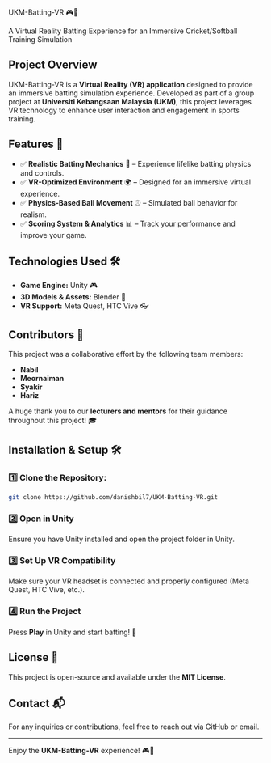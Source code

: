  UKM-Batting-VR 🎮🏏

A Virtual Reality Batting Experience for an Immersive Cricket/Softball Training Simulation

## Project Overview
UKM-Batting-VR is a **Virtual Reality (VR) application** designed to provide an immersive batting simulation experience. Developed as part of a group project at **Universiti Kebangsaan Malaysia (UKM)**, this project leverages VR technology to enhance user interaction and engagement in sports training.

## Features 🚀
- ✅ **Realistic Batting Mechanics** 🏏 – Experience lifelike batting physics and controls.
- ✅ **VR-Optimized Environment** 🌍 – Designed for an immersive virtual experience.
- ✅ **Physics-Based Ball Movement** ⚾ – Simulated ball behavior for realism.
- ✅ **Scoring System & Analytics** 📊 – Track your performance and improve your game.

## Technologies Used 🛠
- **Game Engine:** Unity 🎮
- **3D Models & Assets:** Blender 🎨
- **VR Support:** Meta Quest, HTC Vive 👓

## Contributors 👥
This project was a collaborative effort by the following team members:
- **Nabil**
- **Meornaiman**
- **Syakir**
- **Hariz**

A huge thank you to our **lecturers and mentors** for their guidance throughout this project! 🎓

## Installation & Setup 🛠

### 1️⃣ Clone the Repository:
```bash
git clone https://github.com/danishbil7/UKM-Batting-VR.git
```

### 2️⃣ Open in Unity
Ensure you have Unity installed and open the project folder in Unity.

### 3️⃣ Set Up VR Compatibility
Make sure your VR headset is connected and properly configured (Meta Quest, HTC Vive, etc.).

### 4️⃣ Run the Project
Press **Play** in Unity and start batting! 🏏

## License 📜
This project is open-source and available under the **MIT License**.

## Contact 📬
For any inquiries or contributions, feel free to reach out via GitHub or email.

---
Enjoy the **UKM-Batting-VR** experience! 🎮🏏
